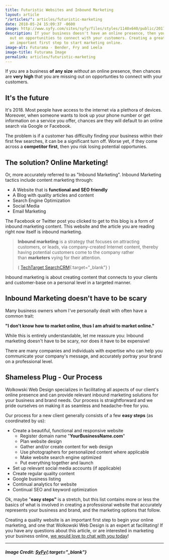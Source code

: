 ```yaml
---
title: Futuristic Websites and Inbound Marketing
layout: article
"/articles/": articles/futuristic-marketing
date: 2018-05-24 15:09:37 -0600
image: http://www.syfy.com/sites/syfy/files/styles/1140x640/public/2017/10/futurama-mobile-game.jpg?itok=onFOS2mk
description: If your business doesn't have an online presence, then you are missing
  out on opportunities to connect with your customers. Creating a great website is
  an important first step to start marketing online.
image-alt: Futurama - Bender, Fry and Leela
image-title: Futurama Image
permalink: articles/futuristic-marketing
---
```

If you are a business **of any size** _without_ an online presence, then chances are **very high** that you are missing out on opportunties to connect with your customers.

## It's the future

It's 2018. Most people have access to the internet via a plethora of devices. Moreover, when someone wants to look up your phone number or get information on a service you offer, chances are they will default to an online search via Google or Facebook.

The problem is if a customer has difficulty finding your business within their first few searches, it can be a significant turn off. Worse yet, if they come across a **competitor first**, then you risk losing potential opportunies.

## The solution? Online Marketing!

Or, more accurately referred to as "Inbound Marketing". Inbound Marketing tactics include content marketing through:

* A Website that is **functional and SEO friendly**
* A Blog with quality articles and content
* Search Engine Optimization
* Social Media
* Email Marketing

The Facebook or Twitter post you clicked to get to this blog is a form of inbound marketing content. This website and the article you are reading right now itself is inbound marketing.

> **Inbound marketing** is a strategy that focuses on attracting customers, or leads, via company-created Internet content, thereby having potential customers come to the company rather than **marketers** vying for their attention.
>
> \( [TechTarget SearchCRM](https://searchcrm.techtarget.com/definition/inbound-marketing "Inbound Marketing Description"){:target="_blank"} )

Inbound marketing is about creating content that connects to your clients and customer-base on a personal level in a targeted manner.

## Inbound Marketing doesn't have to be scary

Many business owners whom I've personally dealt with often have a common trait:

**"I don't know how to market online, thus I am afraid to market online."**

While this is entirely understandable, let me reassure you: Inbound marketing doesn't have to be scary, nor does it have to be expensive!

There are many companies and individuals with expertise who can help you communicate your company's message, and accurately portray your brand on a professional level.

## Shameless Plug - Our Process

Wolkowski Web Design specializes in facilitating all aspects of our client's online presence and can provide relevant inbound marketing solutions for your business and brand needs. Our process is straightforward and we pride ourselves on making it as seamless and headache-free for you.

Our process for a new client generally consists of a few **easy steps** (as coordinated by us):

* Create a beautiful, functional and responsive website
  * Register domain name "**YourBusinessName.com**"
  * Plan website design
  * Gather and/or create content for web design
  * Use photographers for personalized content where applicable
  * Make website search engine optimized
  * Put everything together and launch
* Set up relevant social media accounts (if applicable)
* Create regular quality content
* Google business listing
* Continual analytics for website
* Continual SEO and keyword optimization

Ok, maybe "**easy steps"** is a stretch, but this list contains more or less the basics of what is involved in creating a professional website that accurately represents your business and brand, and the marketing options that follow.

Creating a quality website is an important first step to begin your online marketing, and one that Wolkowski Web Design is an expert at facilitating! If you have any questions about this article, or are interested in marketing your business online, [we would love to chat with you today](/#contact "contact us")!

<hr>

##### Image Credit: [SyFy](http://www.syfy.com/futurama){:target="_blank"}
